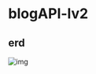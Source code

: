 # blogAPI-lv2

## erd

![img](https://res.cloudinary.com/dyhnnmhcf/image/upload/v1687333975/%E1%84%89%E1%85%B3%E1%84%8F%E1%85%B3%E1%84%85%E1%85%B5%E1%86%AB%E1%84%89%E1%85%A3%E1%86%BA_2023-06-21_%E1%84%8B%E1%85%A9%E1%84%92%E1%85%AE_4.52.50_cvjnef.png)
